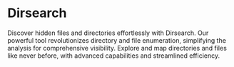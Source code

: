 # Dirsearch
Discover hidden files and directories effortlessly with Dirsearch. Our powerful tool revolutionizes directory and file enumeration, simplifying the analysis for comprehensive visibility. Explore and map directories and files like never before, with advanced capabilities and streamlined efficiency. 
